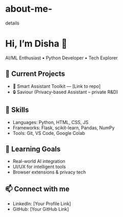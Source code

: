 # about-me-
details 
# Hi, I’m Disha 👋  
AI/ML Enthusiast • Python Developer • Tech Explorer

## 🔨 Current Projects
- 🔧 Smart Assistant Toolkit — [Link to repo]
- 🔒 Saviour (Privacy-based Assistant – private R&D)

## 🚀 Skills
- Languages: Python, HTML, CSS, JS
- Frameworks: Flask, scikit-learn, Pandas, NumPy
- Tools: Git, VS Code, Google Colab

## 🧠 Learning Goals
- Real-world AI integration
- UI/UX for intelligent tools
- Browser extensions & privacy tech

## 📫 Connect with me
- LinkedIn: [Your Profile Link]
- GitHub: [Your GitHub Link]
